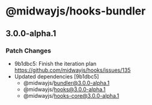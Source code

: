 # @midwayjs/hooks-bundler

## 3.0.0-alpha.1
### Patch Changes

- 9b1dbc5: Finish the iteration plan https://github.com/midwayjs/hooks/issues/135
- Updated dependencies [9b1dbc5]
  - @midwayjs/bundler@3.0.0-alpha.1
  - @midwayjs/hooks@3.0.0-alpha.1
  - @midwayjs/hooks-core@3.0.0-alpha.1
